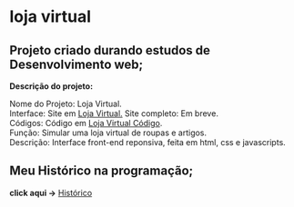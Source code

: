 # loja virtual

<h2>Projeto criado durando estudos de Desenvolvimento web;</h2>

**Descrição do projeto:**

Nome do Projeto: Loja Virtual.<br>
Interface: Site em  <a href='https://rodolfo-desenvolve.github.io/Loja_virtual/'>Loja Virtual.</a>
Site completo: Em breve.<br>
Códigos: Código em <a href='https://github.com/Rodolfo-desenvolve/Loja_virtual'>Loja Virtual Código</a>.<br>
Função: Simular uma loja virtual de roupas e artigos.<br>
Descrição: Interface front-end reponsiva, feita em html, css e javascripts.


<h2> Meu Histórico na programação;</h2>

 **click aqui ->** <a href='https://github.com/Rodolfo-desenvolve/python-desktop'>Histórico</a>
